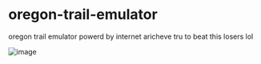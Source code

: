 # oregon-trail-emulator
oregon trail emulator powerd by internet aricheve
tru to beat this losers lol


![image](https://user-images.githubusercontent.com/70285643/143160633-13076b04-88f1-4cac-aa9a-c59400d4ed1a.png)
